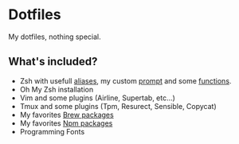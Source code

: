 # Dotfiles
My dotfiles, nothing special.

## What's included?
* Zsh with usefull [aliases][zsh-aliases], my custom [prompt][zsh-prompt] and some [functions][zsh-functions].
* Oh My Zsh installation
* Vim and some plugins (Airline, Supertab, etc...)
* Tmux and some plugins (Tpm, Resurect, Sensible, Copycat)
* My favorites [Brew packages][brew-packages]
* My favorites [Npm packages][npm-packages]
* Programming Fonts

[zsh-aliases]:   https://github.com/michelemazzucco/dotfiles/blob/master/zsh/aliases.zsh
[zsh-prompt]:    https://github.com/michelemazzucco/dotfiles/blob/master/zsh/prompt.zsh
[zsh-functions]: https://github.com/michelemazzucco/dotfiles/blob/master/zsh/functions.zsh
[brew-packages]: https://github.com/michelemazzucco/dotfiles/blob/master/Brewfile
[npm-packages]:  https://github.com/michelemazzucco/dotfiles/blob/master/node/install.sh
